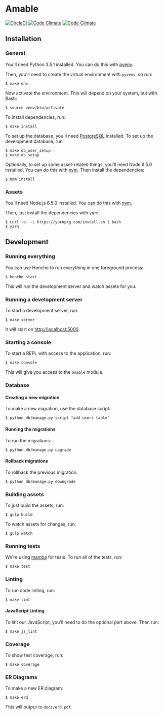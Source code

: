 # Amable

[![CircleCI](https://img.shields.io/circleci/project/notfreshmen/amable.svg?maxAge=2592000?style=flat-square)](https://circleci.com/gh/notfreshmen/amable) [![Code Climate](https://img.shields.io/codeclimate/github/notfreshmen/amable.svg?maxAge=2592000?style=flat-square)](https://codeclimate.com/github/notfreshmen/amable) [![Code Climate](https://img.shields.io/codeclimate/coverage/github/notfreshmen/amable.svg?maxAge=2592000?style=flat-square)](https://codeclimate.com/github/notfreshmen/amable/coverage)

## Installation

### General

You'll need Python 3.5.1 installed. You can do this with [pyenv](https://github.com/yyuu/pyenv).

Then, you'll need to create the virtual environment with `pyvenv`, so run:

```
$ make env
```

Now activate the environment. This will depend on your system, but with Bash:

```
$ source venv/bin/activate
```

To install dependencies, run:

```
$ make install
```

To set up the database, you'll need [PostgreSQL](https://www.postgresql.org/) installed. To set up the development database, run:

```
$ make db_user_setup
$ make db_setup
```

Optionally, to set up some asset-related things, you'll need Node 6.5.0 installed. You can do this with [nvm](https://github.com/creationix/nvm). Then install the dependencies:

```
$ npm install
```

### Assets

You'll need Node.js 6.5.0 installed. You can do this with [nvm](https://github.com/creationix/nvm).

Then, just install the dependencies with `yarn`:

```
$ curl -o- -L https://yarnpkg.com/install.sh | bash
$ yarn
```

## Development

### Running everything

You can use Honcho to run everything in one foreground process:

```
$ honcho start
```

This will run the development server and watch assets for you.

### Running a development server

To start a development server, run:

```
$ make server
```

It will start on [http://localhost:5000](http://localhost:5000).

### Starting a console

To start a REPL with access to the application, run:

```
$ make console
```

This will give you access to the `amable` module.

### Database

#### Creating a new migration

To make a new migration, use the database script:

```
$ python db/manage.py script "add users table"
```

#### Running the migrations

To run the migrations:

```
$ python db/manage.py upgrade
```

#### Rollback migrations

To rollback the previous migration:

```
$ python db/manage.py downgrade
```

### Building assets

To just build the assets, run:

```
$ gulp build
```

To watch assets for changes, run:

```
$ gulp watch
```

### Running tests

We're using [mamba](https://github.com/nestorsalceda/mamba) for tests. To run all of the tests, run:

```
$ make test
```

### Linting

To run code linting, run:

```
$ make lint
```

#### JavaScript Linting

To lint our JavaScript, you'll need to do the optional part above. Then run:

```
$ make js_lint
```

### Coverage

To show test coverage, run:

```
$ make coverage
```
### ER Diagrams

To make a new ER diagram:

```
$ make erd
```

This will output to `docs/erd.pdf`.
